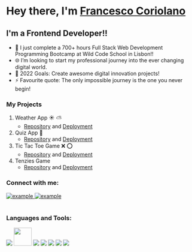 <h1>Hey there, I'm <a  href="https://www.linkedin.com/in/francesco-coriolano/">Francesco Coriolano </a> </h1>


## I'm a Frontend Developer!!

- 🔭 I just complete a 700+ hours Full Stack Web Development Programming Bootcamp at Wild Code School in Lisbon!!
- 🌐 I’m looking to start my professional journey into the ever changing digital world.
- 🥅 2022 Goals: Create awesome digital innovation projects!
- ⚡ Favourite quote: The only impossible journey is the one you never begin!


### My Projects
1.  Weather App ☀️ ⛅️
    * [Repository](https://github.com/francescocori/weather-app) and [Deployment](https://fra-weather-app.netlify.app/)
2.  Quiz App 📝 
    * [Repository](https://github.com/francescocori/fra-quiz-app) and [Deployment](https://francescocori.github.io/fra-quiz-app/)
3.  Tic Tac Toe Game ❌ ⭕️
    * [Repository](https://github.com/francescocori/tic-tac-toe-f) and [Deployment](https://francescocori.github.io/tic-tac-toe-f/)
4.  Tenzies Game 
    * [Repository](https://github.com/francescocori/tenzies) and [Deployment](http://francescocori.github.io/tenzies)
### Connect with me:

 <div>
    <a  href="https://www.linkedin.com/in/francesco-coriolano/" target="_blank">
      <img src="https://img.shields.io/badge/Linked%20In-0A66C2.svg?style=for-the-badge&logo=linkedin&logoColor=white" alt="example"/>
    </a>
    <a  href="mailto:francesco.coriolano@gmail.com" target="_blank">
      <img src="https://img.shields.io/badge/Gmail-D14836?style=for-the-badge&logo=gmail&logoColor=white" alt="example"/>
    </a>
 <div>

<br />

<h3 align="left">Languages and Tools:</h3>
<p align="left"> 
<img src="https://img.icons8.com/color/48/4a90e2/javascript.png"/>
 <img height="48" src="https://logos-download.com/wp-content/uploads/2016/09/React_logo_logotype_emblem.png" />
<img src="https://img.icons8.com/color/48/000000/nodejs.png"/> 
<img src="https://img.icons8.com/color/48/000000/html-5--v1.png"/>
<img src="https://img.icons8.com/color/48/000000/css3.png"/>
<img src="https://img.icons8.com/color/48/000000/github.png"/>
<img src="https://img.icons8.com/color/48/000000/visual-studio-code-2019.png"/>


<br />

[linkedin]: https://www.linkedin.com/in/francesco-coriolano/
